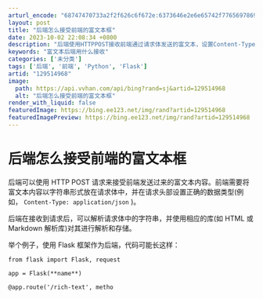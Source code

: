 ```yaml
---
arturl_encode: "68747470733a2f2f626c6f672e:6373646e2e6e65742f77656978696e5f34323630313630382f:61727469636c652f64657461696c732f313239353134393638"
layout: post
title: "后端怎么接受前端的富文本框"
date: 2023-10-02 22:08:34 +0800
description: "后端使用HTTPPOST接收前端通过请求体发送的富文本，设置Content-Type"
keywords: "富文本后端用什么接收"
categories: ['未分类']
tags: ['后端', '前端', 'Python', 'Flask']
artid: "129514968"
image:
  path: https://api.vvhan.com/api/bing?rand=sj&artid=129514968
  alt: "后端怎么接受前端的富文本框"
render_with_liquid: false
featuredImage: https://bing.ee123.net/img/rand?artid=129514968
featuredImagePreview: https://bing.ee123.net/img/rand?artid=129514968
---
```


# 后端怎么接受前端的富文本框

后端可以使用 HTTP POST 请求来接受前端发送过来的富文本内容。前端需要将富文本内容以字符串形式放在请求体中，并在请求头部设置正确的数据类型(例如，
`Content-Type: application/json`
)。

后端在接收到请求后，可以解析请求体中的字符串，并使用相应的库(如 HTML 或 Markdown 解析库)对其进行解析和存储。

举个例子，使用 Flask 框架作为后端，代码可能长这样：

```
from flask import Flask, request

app = Flask(**name**)

@app.route('/rich-text', metho

```